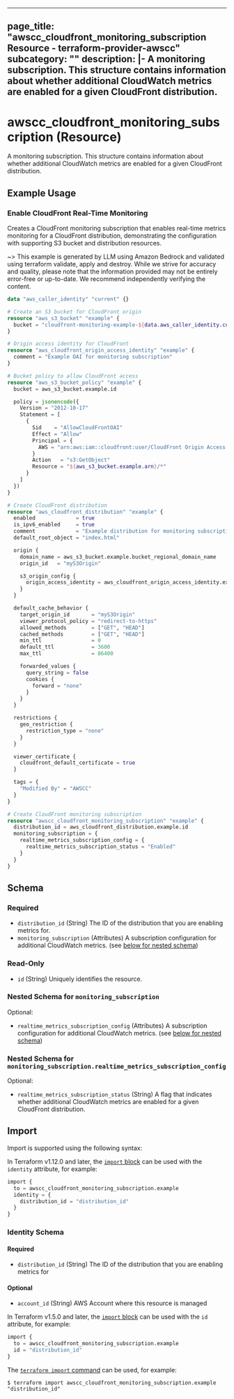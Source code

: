 
---
page_title: "awscc_cloudfront_monitoring_subscription Resource - terraform-provider-awscc"
subcategory: ""
description: |-
  A monitoring subscription. This structure contains information about whether additional CloudWatch metrics are enabled for a given CloudFront distribution.
---

# awscc_cloudfront_monitoring_subscription (Resource)

A monitoring subscription. This structure contains information about whether additional CloudWatch metrics are enabled for a given CloudFront distribution.

## Example Usage

### Enable CloudFront Real-Time Monitoring

Creates a CloudFront monitoring subscription that enables real-time metrics monitoring for a CloudFront distribution, demonstrating the configuration with supporting S3 bucket and distribution resources.

~> This example is generated by LLM using Amazon Bedrock and validated using terraform validate, apply and destroy. While we strive for accuracy and quality, please note that the information provided may not be entirely error-free or up-to-date. We recommend independently verifying the content.

```terraform
data "aws_caller_identity" "current" {}

# Create an S3 bucket for CloudFront origin
resource "aws_s3_bucket" "example" {
  bucket = "cloudfront-monitoring-example-${data.aws_caller_identity.current.account_id}"
}

# Origin access identity for CloudFront
resource "aws_cloudfront_origin_access_identity" "example" {
  comment = "Example OAI for monitoring subscription"
}

# Bucket policy to allow CloudFront access
resource "aws_s3_bucket_policy" "example" {
  bucket = aws_s3_bucket.example.id

  policy = jsonencode({
    Version = "2012-10-17"
    Statement = [
      {
        Sid    = "AllowCloudFrontOAI"
        Effect = "Allow"
        Principal = {
          AWS = "arn:aws:iam::cloudfront:user/CloudFront Origin Access Identity ${aws_cloudfront_origin_access_identity.example.id}"
        }
        Action   = "s3:GetObject"
        Resource = "${aws_s3_bucket.example.arn}/*"
      }
    ]
  })
}

# Create CloudFront distribution
resource "aws_cloudfront_distribution" "example" {
  enabled             = true
  is_ipv6_enabled     = true
  comment             = "Example distribution for monitoring subscription"
  default_root_object = "index.html"

  origin {
    domain_name = aws_s3_bucket.example.bucket_regional_domain_name
    origin_id   = "myS3Origin"

    s3_origin_config {
      origin_access_identity = aws_cloudfront_origin_access_identity.example.cloudfront_access_identity_path
    }
  }

  default_cache_behavior {
    target_origin_id       = "myS3Origin"
    viewer_protocol_policy = "redirect-to-https"
    allowed_methods        = ["GET", "HEAD"]
    cached_methods         = ["GET", "HEAD"]
    min_ttl                = 0
    default_ttl            = 3600
    max_ttl                = 86400

    forwarded_values {
      query_string = false
      cookies {
        forward = "none"
      }
    }
  }

  restrictions {
    geo_restriction {
      restriction_type = "none"
    }
  }

  viewer_certificate {
    cloudfront_default_certificate = true
  }

  tags = {
    "Modified By" = "AWSCC"
  }
}

# Create CloudFront monitoring subscription
resource "awscc_cloudfront_monitoring_subscription" "example" {
  distribution_id = aws_cloudfront_distribution.example.id
  monitoring_subscription = {
    realtime_metrics_subscription_config = {
      realtime_metrics_subscription_status = "Enabled"
    }
  }
}
```

<!-- schema generated by tfplugindocs -->
## Schema

### Required

- `distribution_id` (String) The ID of the distribution that you are enabling metrics for.
- `monitoring_subscription` (Attributes) A subscription configuration for additional CloudWatch metrics. (see [below for nested schema](#nestedatt--monitoring_subscription))

### Read-Only

- `id` (String) Uniquely identifies the resource.

<a id="nestedatt--monitoring_subscription"></a>
### Nested Schema for `monitoring_subscription`

Optional:

- `realtime_metrics_subscription_config` (Attributes) A subscription configuration for additional CloudWatch metrics. (see [below for nested schema](#nestedatt--monitoring_subscription--realtime_metrics_subscription_config))

<a id="nestedatt--monitoring_subscription--realtime_metrics_subscription_config"></a>
### Nested Schema for `monitoring_subscription.realtime_metrics_subscription_config`

Optional:

- `realtime_metrics_subscription_status` (String) A flag that indicates whether additional CloudWatch metrics are enabled for a given CloudFront distribution.

## Import

Import is supported using the following syntax:

In Terraform v1.12.0 and later, the [`import` block](https://developer.hashicorp.com/terraform/language/import) can be used with the `identity` attribute, for example:

```terraform
import {
  to = awscc_cloudfront_monitoring_subscription.example
  identity = {
    distribution_id = "distribution_id"
  }
}
```

<!-- schema generated by tfplugindocs -->
### Identity Schema

#### Required

- `distribution_id` (String) The ID of the distribution that you are enabling metrics for

#### Optional

- `account_id` (String) AWS Account where this resource is managed

In Terraform v1.5.0 and later, the [`import` block](https://developer.hashicorp.com/terraform/language/import) can be used with the `id` attribute, for example:

```terraform
import {
  to = awscc_cloudfront_monitoring_subscription.example
  id = "distribution_id"
}
```

The [`terraform import` command](https://developer.hashicorp.com/terraform/cli/commands/import) can be used, for example:

```shell
$ terraform import awscc_cloudfront_monitoring_subscription.example "distribution_id"
```
